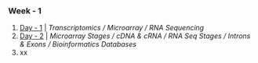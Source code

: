 ### Week - 1
1. [Day - 1](Day-1.md) | _Transcriptomics / Microarray / RNA Sequencing_
1. [Day - 2](Day-2.md) | _Microarray Stages / cDNA & cRNA / RNA Seq Stages / Introns & Exons / Bioinformatics Databases_
1. xx
